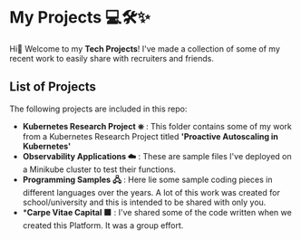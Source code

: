 # My Projects 💻🛠️✨

Hi👋 Welcome to my **Tech Projects**! I've made a collection of some of my recent work to easily share with recruiters and friends.


## List of Projects

The following projects are included in this repo:

-  **Kubernetes Research Project  ⎈** : This folder contains some of my work from a Kubernetes Research Project titled **'Proactive Autoscaling in Kubernetes'**
-  **Observability Applications  ☁️** : These are sample files I've deployed on a Minikube cluster to test their functions.
-  **Programming Samples 🖧** : Here lie some sample coding pieces in different languages over the years. A lot of this work was created for school/university and this is intended to be shared with only you.
-  ***Carpe Vitae Capital 🟩** : I've shared some of the code written when we created this Platform. It was a group effort.
